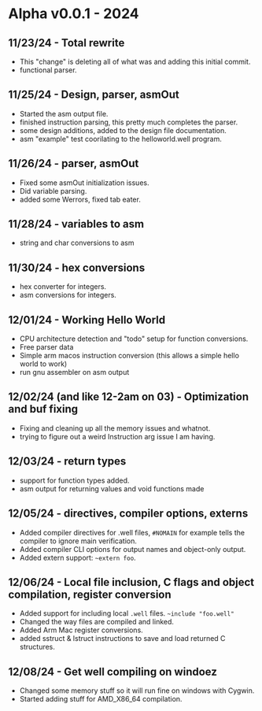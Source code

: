 # Alpha v0.0.1 - 2024

## 11/23/24 - Total rewrite

* This "change" is deleting all of what was and adding this initial commit.
* functional parser.

## 11/25/24 - Design, parser, asmOut

* Started the asm output file.
* finished instruction parsing, this pretty much completes the parser.
* some design additions, added to the design file documentation.
* asm "example" test coorilating to the helloworld.well program.

## 11/26/24 - parser, asmOut

* Fixed some asmOut initialization issues.
* Did variable parsing.
* added some Werrors, fixed tab eater.

## 11/28/24 - variables to asm

* string and char conversions to asm

## 11/30/24 - hex conversions

* hex converter for integers.
* asm conversions for integers.

## 12/01/24 - Working Hello World 

* CPU architecture detection and "todo" setup for function conversions.
* Free parser data
* Simple arm macos instruction conversion (this allows a simple hello world to work)
* run gnu assembler on asm output

## 12/02/24 (and like 12-2am on 03) - Optimization and buf fixing

* Fixing and cleaning up all the memory issues and whatnot.
* trying to figure out a weird Instruction arg issue I am having.

## 12/03/24 - return types

* support for function types added.
* asm output for returning values and void functions made

## 12/05/24 - directives, compiler options, externs

* Added compiler directives for .well files, ``#NOMAIN`` for example tells the compiler to ignore main verification.
* Added compiler CLI options for output names and object-only output.
* Added extern support: ``~extern foo``.

## 12/06/24 - Local file inclusion, C flags and object compilation, register conversion

* Added support for including local ``.well`` files. ``~include "foo.well"``
* Changed the way files are compiled and linked.
* Added Arm Mac register conversions.
* added sstruct & lstruct instructions to save and load returned C structures.

## 12/08/24 - Get well compiling on windoez

* Changed some memory stuff so it will run fine on windows with Cygwin.
* Started adding stuff for AMD_X86_64 compilation.
